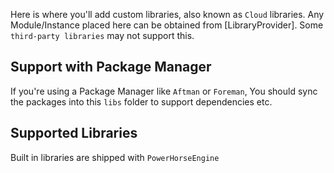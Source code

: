 Here is where you'll add custom libraries, also known as `Cloud` libraries. Any Module/Instance placed here can be obtained from [LibraryProvider]. Some `third-party libraries` may not support this. 

## Support with Package Manager

If you're using a Package Manager like `Aftman` or `Foreman`, You should sync the packages into this `libs` folder to support dependencies etc.

## Supported Libraries

Built in libraries are shipped with `PowerHorseEngine`
